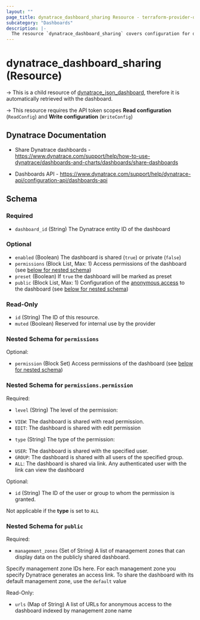 ```yaml
---
layout: ""
page_title: dynatrace_dashboard_sharing Resource - terraform-provider-dynatrace"
subcategory: "Dashboards"
description: |-
  The resource `dynatrace_dashboard_sharing` covers configuration for dashboard sharing
---
```


# dynatrace_dashboard_sharing (Resource)

-> This is a child resource of [dynatrace_json_dashboard](https://registry.terraform.io/providers/dynatrace-oss/dynatrace/latest/docs/resources/json_dashboard), therefore it is automatically retrieved with the dashboard. 

-> This resource requires the API token scopes **Read configuration** (`ReadConfig`) and **Write configuration** (`WriteConfig`)

## Dynatrace Documentation

- Share Dynatrace dashboards - https://www.dynatrace.com/support/help/how-to-use-dynatrace/dashboards-and-charts/dashboards/share-dashboards

- Dashboards API - https://www.dynatrace.com/support/help/dynatrace-api/configuration-api/dashboards-api

<!-- schema generated by tfplugindocs -->
## Schema

### Required

- `dashboard_id` (String) The Dynatrace entity ID of the dashboard

### Optional

- `enabled` (Boolean) The dashboard is shared (`true`) or private (`false`)
- `permissions` (Block List, Max: 1) Access permissions of the dashboard (see [below for nested schema](#nestedblock--permissions))
- `preset` (Boolean) If `true` the dashboard will be marked as preset
- `public` (Block List, Max: 1) Configuration of the [anonymous access](https://dt-url.net/ov03sf1) to the dashboard (see [below for nested schema](#nestedblock--public))

### Read-Only

- `id` (String) The ID of this resource.
- `muted` (Boolean) Reserved for internal use by the provider

<a id="nestedblock--permissions"></a>
### Nested Schema for `permissions`

Optional:

- `permission` (Block Set) Access permissions of the dashboard (see [below for nested schema](#nestedblock--permissions--permission))

<a id="nestedblock--permissions--permission"></a>
### Nested Schema for `permissions.permission`

Required:

- `level` (String) The level of the permission: 
 
* `VIEW`: The dashboard is shared with read permission. 
* `EDIT`: The dashboard is shared with edit permission
- `type` (String) The type of the permission: 

* `USER`: The dashboard is shared with the specified user. 
* `GROUP`: The dashboard is shared with all users of the specified group. 
* `ALL`: The dashboard is shared via link. Any authenticated user with the link can view the dashboard

Optional:

- `id` (String) The ID of the user or group to whom the permission is granted.

Not applicable if the **type** is set to `ALL`



<a id="nestedblock--public"></a>
### Nested Schema for `public`

Required:

- `management_zones` (Set of String) A list of management zones that can display data on the publicly shared dashboard. 

Specify management zone IDs here. For each management zone you specify Dynatrace generates an access link. To share the dashboard with its default management zone, use the `default` value

Read-Only:

- `urls` (Map of String) A list of URLs for anonymous access to the dashboard indexed by management zone name
 